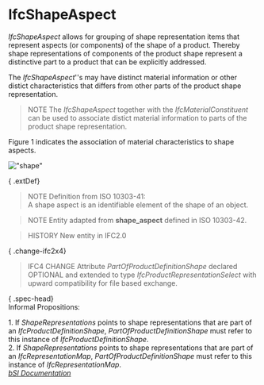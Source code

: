 IfcShapeAspect
==============
_IfcShapeAspect_ allows for grouping of shape representation items that
represent aspects (or components) of the shape of a product. Thereby shape
representations of components of the product shape represent a distinctive
part to a product that can be explicitly addressed.  
  
The _IfcShapeAspect_''s may have distinct material information or other
distict characteristics that differs from other parts of the product shape
representation.  
  
> NOTE  The _IfcShapeAspect_ together with the _IfcMaterialConstituent_ can be
> used to associate distict material information to parts of the product shape
> representation.  
  
Figure 1 indicates the association of material characteristics to shape
aspects.  
  
!["shape"](../figures/ifcshapeaspect_fig1.png "Figure 1 -- shape aspects for
associating material")  
  
{ .extDef}  
> NOTE  Definition from ISO 10303-41:  
> A shape aspect is an identifiable element of the shape of an object.  
  
> NOTE  Entity adapted from **shape_aspect** defined in ISO 10303-42.  
  
> HISTORY  New entity in IFC2.0  
  
{ .change-ifc2x4}  
> IFC4 CHANGE  Attribute _PartOfProductDefinitionShape_ declared OPTIONAL and
> extended to type _IfcProductRepresentationSelect_ with upward compatibility
> for file based exchange.  
  
{ .spec-head}  
Informal Propositions:  
  
1\. If _ShapeRepresentations_ points to shape representations that are part of
an _IfcProductDefinitionShape_, _PartOfProductDefinitionShape_ must refer to
this instance of _IfcProductDefinitionShape_.  
2\. If _ShapeRepresentations_ points to shape representations that are part of
an _IfcRepresentationMap_, _PartOfProductDefinitionShape_ must refer to this
instance of _IfcRepresentationMap_.  
[ _bSI
Documentation_](https://standards.buildingsmart.org/IFC/DEV/IFC4_2/FINAL/HTML/schema/ifcrepresentationresource/lexical/ifcshapeaspect.htm)


